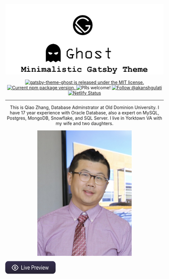 <p align="center">
    <img src="./docs/ghost-readme-banner.jpg" alt="Ghost Gatsby Theme" width="800"/>
</p>
<p align="center">
  <a href="https://github.com/akanshgulati/gatsby-theme-ghost/blob/master/LICENSE">
    <img src="https://img.shields.io/badge/license-MIT-blue.svg" alt="gatsby-theme-ghost is released under the MIT license." />
  </a>
  <a href="https://www.npmjs.org/package/gatsby-theme-ghost">
    <img src="https://img.shields.io/npm/v/gatsby-theme-ghost.svg" alt="Current npm package version." />
  </a>
  <img src="https://img.shields.io/badge/PRs-welcome-brightgreen.svg" alt="PRs welcome!" />
  <a href="https://twitter.com/intent/follow?screen_name=akanshgulati">
    <img src="https://img.shields.io/twitter/follow/akanshgulati.svg?label=Follow%20@akanshgulati" alt="Follow @akanshgulati" />
  </a>
  <a href="https://app.netlify.com/sites/gatsby-theme-ghost/deploys">
      <img src="https://api.netlify.com/api/v1/badges/ae8e28d2-398b-4fcd-87c5-20ff1c74d077/deploy-status" alt="Netlify Status" />
    </a>
</p>
<hr/>
<p align="center">
This is Qiao Zhang, Database Adminstrator at Old Dominion University.
I have 17 year experience with Oracle Database, also a expert on MySQL, Postgres, MongoDB, Snowflake, and SQL Server.
I live in Yorktown VA with my wife and two daughters.
</p>
<p align="center">
    <img src="./docs/phtot1.jpg" alt="Ghost Chrome mockup" width="300"/>
</p>
<a href="https://gatsby-theme-ghost.netlify.com/" target="_blank">
<img src="./docs/live-preview.svg" alt="Live Preview" width="160px" height="40px">
</a>

